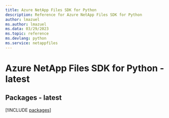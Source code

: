 ```yaml
---
title: Azure NetApp Files SDK for Python
description: Reference for Azure NetApp Files SDK for Python
author: lmazuel
ms.author: lmazuel
ms.data: 03/29/2023
ms.topic: reference
ms.devlang: python
ms.service: netappfiles
---
```

# Azure NetApp Files SDK for Python - latest
## Packages - latest
[!INCLUDE [packages](netapp-files-index.md)]